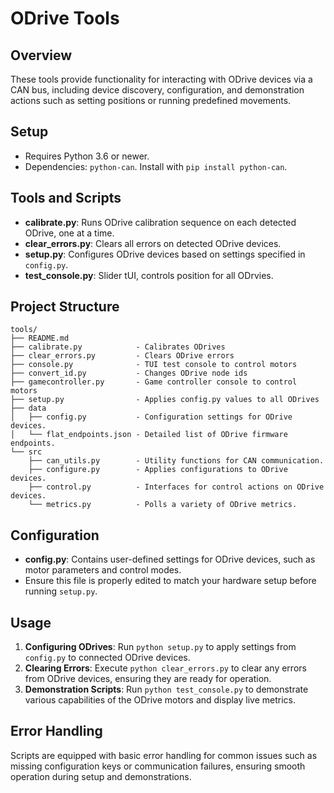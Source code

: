 # ODrive Tools

## Overview
These tools provide functionality for interacting with ODrive devices via a CAN bus, including device discovery, configuration, and demonstration actions such as setting positions or running predefined movements.

## Setup
- Requires Python 3.6 or newer.
- Dependencies: `python-can`. Install with `pip install python-can`.

## Tools and Scripts
- **calibrate.py**: Runs ODrive calibration sequence on each detected ODrive, one at a time.
- **clear_errors.py**: Clears all errors on detected ODrive devices.
- **setup.py**: Configures ODrive devices based on settings specified in `config.py`.
- **test_console.py**: Slider tUI, controls position for all ODrvies.

## Project Structure
```plaintext
tools/
├── README.md           
├── calibrate.py            - Calibrates ODrives
├── clear_errors.py         - Clears ODrive errors
├── console.py              - TUI test console to control motors
├── convert_id.py           - Changes ODrive node ids
├── gamecontroller.py       - Game controller console to control motors
├── setup.py                - Applies config.py values to all ODrives
├── data
│   ├── config.py           - Configuration settings for ODrive devices.
│   └── flat_endpoints.json - Detailed list of ODrive firmware endpoints.
└── src
    ├── can_utils.py        - Utility functions for CAN communication.
    ├── configure.py        - Applies configurations to ODrive devices.
    ├── control.py          - Interfaces for control actions on ODrive devices.
    └── metrics.py          - Polls a variety of ODrive metrics.    
```

## Configuration
- **config.py**: Contains user-defined settings for ODrive devices, such as motor parameters and control modes.
- Ensure this file is properly edited to match your hardware setup before running `setup.py`.

## Usage
1. **Configuring ODrives**: Run `python setup.py` to apply settings from `config.py` to connected ODrive devices.
2. **Clearing Errors**: Execute `python clear_errors.py` to clear any errors from ODrive devices, ensuring they are ready for operation.
3. **Demonstration Scripts**: Run `python test_console.py` to demonstrate various capabilities of the ODrive motors and display live metrics.

## Error Handling
Scripts are equipped with basic error handling for common issues such as missing configuration keys or communication failures, ensuring smooth operation during setup and demonstrations.